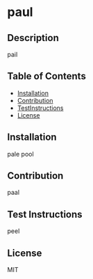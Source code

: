 
  # paul

  ## Description
  pail

  ## Table of Contents
  - [Installation](#installation)
  - [Contribution](#contribution)
  - [TestInstructions](#testinstructions)
  - [License](#license)

  ## Installation
  pale
  pool

  ## Contribution
  paal

  ## Test Instructions
  peel

  ## License
  MIT
 
